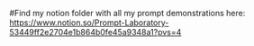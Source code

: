 #Find my notion folder with all my prompt demonstrations here:
  https://www.notion.so/Prompt-Laboratory-53449ff2e2704e1b864b0fe45a9348a1?pvs=4
